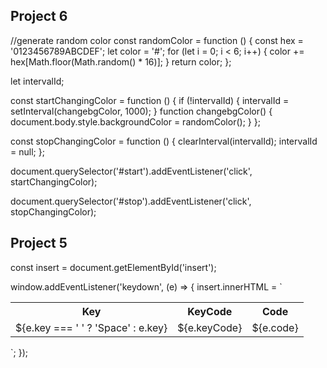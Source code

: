 ## Project 6

//generate random color
const randomColor = function () {
  const hex = '0123456789ABCDEF';
  let color = '#';
  for (let i = 0; i < 6; i++) {
    color += hex[Math.floor(Math.random() * 16)];
  }
  return color;
};

let intervalId;

const startChangingColor = function () {
  if (!intervalId) {
    intervalId = setInterval(changebgColor, 1000);
  }
  function changebgColor() {
    document.body.style.backgroundColor = randomColor();
  }
};

const stopChangingColor = function () {
  clearInterval(intervalId);
  intervalId = null;
};

document.querySelector('#start').addEventListener('click', startChangingColor);

document.querySelector('#stop').addEventListener('click', stopChangingColor);

## Project 5

const insert = document.getElementById('insert');

window.addEventListener('keydown', (e) => {
  insert.innerHTML = `<div class='color'>
  <table>
  <tr>
    <th>Key</th>
    <th>KeyCode</th>
    <th>Code</th>
  </tr>
  <tr>
    <td>${e.key === ' ' ? 'Space' : e.key}</td>
    <td>${e.keyCode}</td>
    <td>${e.code}</td>
  </tr>

</table>
  </div>`;
});